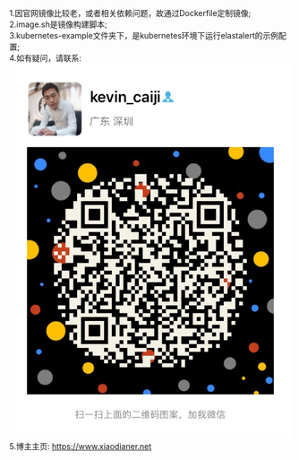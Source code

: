 1.因官网镜像比较老，或者相关依赖问题，故通过Dockerfile定制镜像;<br> 
2.image.sh是镜像构建脚本;<br>
3.kubernetes-example文件夹下，是kubernetes环境下运行elastalert的示例配置;<br>
4.如有疑问，请联系:<br>
![Wechat-QR-Code](Wechat-QR-Code.jpg)<br>
5.博主主页: https://www.xiaodianer.net<br>  

